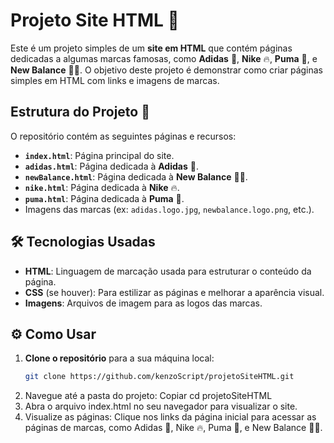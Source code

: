 # Projeto Site HTML 🚀
Este é um projeto simples de um **site em HTML** que contém páginas dedicadas a algumas marcas famosas, como **Adidas** 👟, **Nike** 🔥, **Puma** 🐆, e **New Balance** 🏃‍♂️. O objetivo deste projeto é demonstrar como criar páginas simples em HTML com links e imagens de marcas.

## Estrutura do Projeto 📂
O repositório contém as seguintes páginas e recursos:
- **`index.html`**: Página principal do site.
- **`adidas.html`**: Página dedicada à **Adidas** 👟.
- **`newBalance.html`**: Página dedicada à **New Balance** 🏃‍♂️.
- **`nike.html`**: Página dedicada à **Nike** 🔥.
- **`puma.html`**: Página dedicada à **Puma** 🐆.
- Imagens das marcas (ex: `adidas.logo.jpg`, `newbalance.logo.png`, etc.).

## 🛠️ Tecnologias Usadas
- **HTML**: Linguagem de marcação usada para estruturar o conteúdo da página.
- **CSS** (se houver): Para estilizar as páginas e melhorar a aparência visual.
- **Imagens**: Arquivos de imagem para as logos das marcas.


## ⚙️ Como Usar
1. **Clone o repositório** para a sua máquina local:
   ```bash
   git clone https://github.com/kenzoScript/projetoSiteHTML.git
2. Navegue até a pasta do projeto:
   Copiar
   cd projetoSiteHTML
3. Abra o arquivo index.html no seu navegador para visualizar o site.
4. Visualize as páginas:
Clique nos links da página inicial para acessar as páginas de marcas, como Adidas 👟, Nike 🔥, Puma 🐆, e New Balance 🏃‍♂️.
